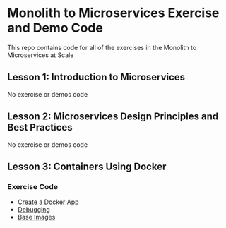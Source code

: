 # Monolith to Microservices Exercise and Demo Code

This repo contains code for all of the exercises in the Monolith to Microservices at Scale

## Lesson 1: Introduction to Microservices

No exercise or demos code

## Lesson 2: Microservices Design Principles and Best Practices

No exercise or demos code

## Lesson 3: Containers Using Docker

### Exercise Code

- [Create a Docker App](lesson-3-containers/exercises/docker-app-exercise/README.md)
- [Debugging](lesson-3-containers/exercises/debugging-exercise/README.md)
- [Base Images](lesson-3-containers/exercises/base-images-exercise/README.md)
